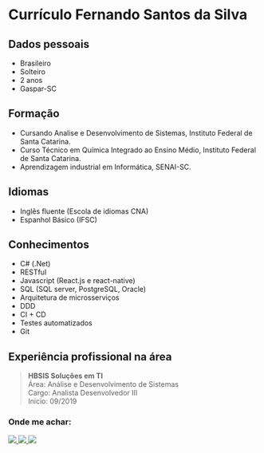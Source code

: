 # Currículo Fernando Santos da Silva

## Dados pessoais
- Brasileiro
- Solteiro
- 2 anos
- Gaspar-SC

## Formação
- Cursando Analise e Desenvolvimento de Sistemas, Instituto Federal de
Santa Catarina.
- Curso Técnico em Química Integrado ao Ensino Médio, Instituto Federal de
Santa Catarina.
- Aprendizagem industrial em Informática, SENAI-SC.

## Idiomas
- Inglês fluente (Escola de idiomas CNA)
- Espanhol Básico (IFSC)

## Conhecimentos
 - C# (.Net)
 - RESTful
 - Javascript (React.js e react-native)
 - SQL (SQL server, PostgreSQL, Oracle)
 - Arquitetura de microsserviços
 - DDD
 - CI + CD
 - Testes automatizados
 - Git

## Experiência profissional na área
> <strong>HBSIS Soluções em TI</strong> <br>
Área: Análise e Desenvolvimento de Sistemas <br>
Cargo: Analista Desenvolvedor III <br>
Início: 09/2019

### Onde me achar:

<a href='https://www.linkedin.com/in/fernandosantossilva/' target="_blank">
  <img src="https://img.shields.io/badge/LinkedIn-0077B5?style=for-the-badge&logo=linkedin&logoColor=white"/>
</a>
<a href='https://www.npmjs.com/~fernando.silva' target="_blank">
  <img src="https://img.shields.io/badge/NPM-ededed?style=for-the-badge&logo=npm"/>
</a>
<a href='https://github.com/fernando-silva-dev' target="_blank">
  <img src="https://img.shields.io/badge/GitHub-000?style=for-the-badge&logo=github"/>
</a>
